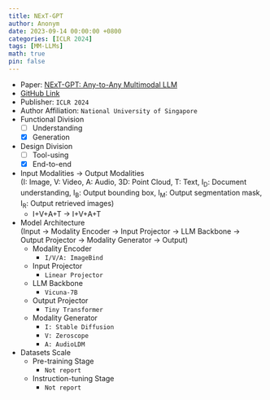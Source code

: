 ```yaml
---
title: NExT-GPT
author: Anonym
date: 2023-09-14 00:00:00 +0800
categories: [ICLR 2024]
tags: [MM-LLMs]
math: true
pin: false
---
```


- Paper: [NExT-GPT: Any-to-Any Multimodal LLM](https://arxiv.org/abs/2309.05519)
- [GitHub Link](https://next-gpt.github.io/)
- Publisher: `ICLR 2024`
- Author Affiliation: `National University of Singapore`
- Functional Division
  + [ ] Understanding
  + [x] Generation
- Design Division
  + [ ] Tool-using
  + [x] End-to-end
- Input Modalities $\rightarrow$ Output Modalities <br />(I: Image, V: Video, A: Audio, 3D: Point Cloud, T: Text, I<sub>D</sub>: Document understanding, I<sub>B</sub>: Output bounding box, I<sub>M</sub>: Output segmentation mask, I<sub>R</sub>: Output retrieved images)
  + I+V+A+T $\rightarrow$ I+V+A+T
- Model Architecture <br />(Input $\rightarrow$ Modality Encoder $\rightarrow$ Input Projector $\rightarrow$ LLM Backbone $\rightarrow$ Output Projector $\rightarrow$ Modality Generator $\rightarrow$ Output)
  + Modality Encoder
    * `I/V/A: ImageBind`
  + Input Projector
    * `Linear Projector`
  + LLM Backbone
    * `Vicuna-7B`
  + Output Projector
    * `Tiny Transformer`
  + Modality Generator
    * `I: Stable Diffusion`
    * `V: Zeroscope`
    * `A: AudioLDM`
- Datasets Scale
  + Pre-training Stage
    * `Not report`
  + Instruction-tuning Stage
    * `Not report`
